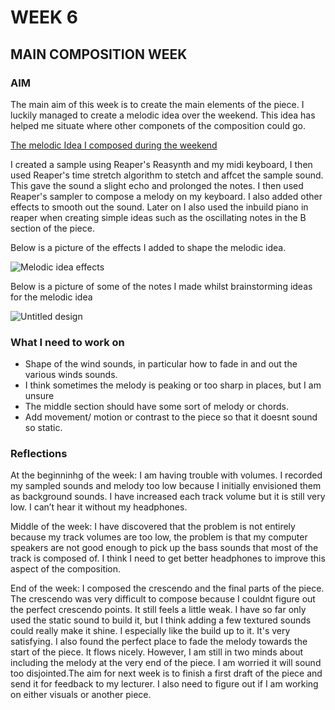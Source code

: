 # WEEK 6

## MAIN COMPOSITION WEEK 

### AIM

The main aim of this week is to create the main elements of the piece. I luckily managed to create a melodic idea over the weekend. This idea has helped me situate where other componets of the composition could go.  

[The melodic Idea I composed during the weekend](https://soundcloud.com/2504822k/melodic-idea?si=5b702056b630418ca19acb3431f3787b&utm_source=clipboard&utm_medium=text&utm_campaign=social_sharing) 

I created a sample using Reaper's Reasynth and my midi keyboard, I then used Reaper's time stretch algorithm to stetch and affcet the sample sound. This gave the sound a slight echo and prolonged the notes. I then used Reaper's sampler to compose a melody on my keyboard. I  also added other effects to smooth out the sound. Later on I also used the inbuild piano in reaper when creating simple ideas such as the oscillating notes in the B section of the piece. 

Below is a picture of the effects I added to shape the melodic idea. 

![Melodic idea effects](https://github.com/2504822K/mysonicartsdocumentation.io/assets/145678268/e4a57630-8ad0-49a2-900a-ce773fdb8579)

Below is a picture of some of the notes I made whilst brainstorming ideas for the melodic idea

![Untitled design](https://github.com/2504822K/mysonicartsdocumentation.io/assets/145678268/9cc829eb-d900-4846-94f0-e2b2a5e52dba)


### What I need to work on

- Shape of the wind sounds, in particular how to fade in and out the various winds sounds.
- I think sometimes the melody is peaking or too sharp in places, but I am unsure
- The middle section should have some sort of melody or chords. 
- Add movement/ motion or contrast to the piece so that it doesnt sound so static. 

### Reflections 

At the beginninhg of the week: I am having trouble with volumes. I recorded my sampled sounds and melody too low because I initially envisioned them as background sounds. I have increased each track volume but it is still very low. I can’t hear it without my headphones.

Middle of the week: I have discovered that the problem is not entirely because my track volumes are too low, the problem is that my computer speakers are not good enough to pick up the bass sounds that most of the track is composed of. I think I need to get better headphones to improve this aspect of the composition. 

End of the week: I composed the crescendo and the final parts of the piece. The crescendo was very difficult to compose because I couldnt figure out the perfect crescendo points. It still feels a little weak. I have so far only used the static sound to build it, but I think adding a few textured sounds could really make it shine. I especially like the build up to it. It's very satisfying. I also found the perfect place to fade the melody towards the start of the piece. It flows nicely. However, I am still in two minds about including the melody at the very end of the piece. I am worried it will sound too disjointed.The aim for next week is to finish a first draft of the piece and send it for feedback to my lecturer. I also need to figure out if I am working on either visuals or another piece.

